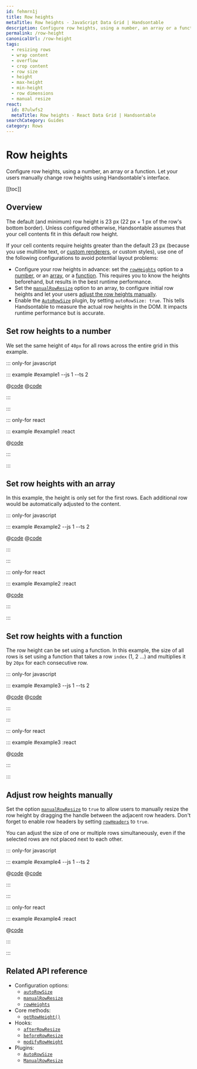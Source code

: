 ```yaml
---
id: fehmrn1j
title: Row heights
metaTitle: Row heights - JavaScript Data Grid | Handsontable
description: Configure row heights, using a number, an array or a function. Let your users manually change row heights using Handsontable's interface.
permalink: /row-height
canonicalUrl: /row-height
tags:
  - resizing rows
  - wrap content
  - overflow
  - crop content
  - row size
  - height
  - max-height
  - min-height
  - row dimensions
  - manual resize
react:
  id: 87ulwfs2
  metaTitle: Row heights - React Data Grid | Handsontable
searchCategory: Guides
category: Rows
---
```


# Row heights

Configure row heights, using a number, an array or a function. Let your users manually change row heights using Handsontable's interface.

[[toc]]

## Overview

The default (and minimum) row height is 23 px (22 px + 1 px of the row's bottom border). Unless configured otherwise, Handsontable assumes that your cell contents fit in this default row height.

If your cell contents require heights greater than the default 23 px (because you use multiline text, or [custom renderers](@/guides/cell-functions/cell-renderer/cell-renderer.md), or custom styles), use one of the following configurations to avoid potential layout problems:
  - Configure your row heights in advance: set the [`rowHeights`](@/api/options.md#rowheights) option to a [number](#set-row-heights-to-a-number), or an [array](#set-row-heights-with-an-array), or a [function](#set-row-heights-with-a-function). This requires you to know the heights beforehand, but results in the best runtime performance.
  - Set the [`manualRowResize`](@/api/options.md#manualrowresize) option to an array, to configure initial row heights and let your users [adjust the row heights manually](#adjust-row-heights-manually).
  - Enable the [`AutoRowSize`](@/api/autoRowSize.md) plugin, by setting `autoRowSize: true`. This tells Handsontable to measure the actual row heights in the DOM. It impacts runtime performance but is accurate.

## Set row heights to a number

We set the same height of `40px` for all rows across the entire grid in this example.

::: only-for javascript

::: example #example1 --js 1 --ts 2

@[code](@/content/guides/rows/row-height/javascript/example1.js)
@[code](@/content/guides/rows/row-height/javascript/example1.ts)

:::

:::

::: only-for react

::: example #example1 :react

@[code](@/content/guides/rows/row-height/react/example1.jsx)

:::

:::

## Set row heights with an array

In this example, the height is only set for the first rows. Each additional row would be automatically adjusted to the content.

::: only-for javascript

::: example #example2 --js 1 --ts 2

@[code](@/content/guides/rows/row-height/javascript/example2.js)
@[code](@/content/guides/rows/row-height/javascript/example2.ts)

:::

:::

::: only-for react

::: example #example2 :react

@[code](@/content/guides/rows/row-height/react/example2.jsx)

:::

:::

## Set row heights with a function

The row height can be set using a function. In this example, the size of all rows is set using a function that takes a row `index` (1, 2 ...) and multiplies it by `20px` for each consecutive row.

::: only-for javascript

::: example #example3 --js 1 --ts 2

@[code](@/content/guides/rows/row-height/javascript/example3.js)
@[code](@/content/guides/rows/row-height/javascript/example3.ts)

:::

:::

::: only-for react

::: example #example3 :react

@[code](@/content/guides/rows/row-height/react/example3.jsx)

:::

:::

## Adjust row heights manually

Set the option [`manualRowResize`](@/api/options.md#manualrowresize) to `true` to allow users to manually resize the row height by dragging the handle between the adjacent row headers. Don't forget to enable row headers by setting [`rowHeaders`](@/api/options.md#rowheaders) to `true`.

You can adjust the size of one or multiple rows simultaneously, even if the selected rows are not placed next to each other.

::: only-for javascript

::: example #example4 --js 1 --ts 2

@[code](@/content/guides/rows/row-height/javascript/example4.js)
@[code](@/content/guides/rows/row-height/javascript/example4.ts)

:::

:::

::: only-for react

::: example #example4 :react

@[code](@/content/guides/rows/row-height/react/example4.jsx)

:::

:::

## Related API reference

- Configuration options:
  - [`autoRowSize`](@/api/options.md#autorowsize)
  - [`manualRowResize`](@/api/options.md#manualrowresize)
  - [`rowHeights`](@/api/options.md#rowheights)
- Core methods:
  - [`getRowHeight()`](@/api/core.md#getrowheight)
- Hooks:
  - [`afterRowResize`](@/api/hooks.md#afterrowresize)
  - [`beforeRowResize`](@/api/hooks.md#beforerowresize)
  - [`modifyRowHeight`](@/api/hooks.md#modifyrowheight)
- Plugins:
  - [`AutoRowSize`](@/api/autoRowSize.md)
  - [`ManualRowResize`](@/api/manualRowResize.md)
